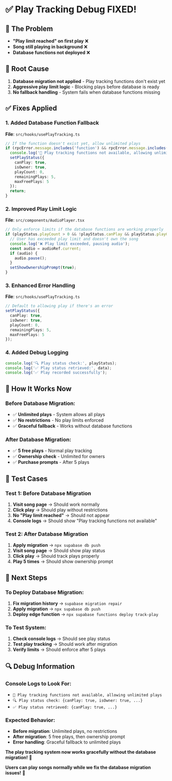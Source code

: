 # ✅ Play Tracking Debug FIXED!

## 🚨 **The Problem**
- **"Play limit reached" on first play** ❌
- **Song still playing in background** ❌
- **Database functions not deployed** ❌

## 🔧 **Root Cause**
1. **Database migration not applied** - Play tracking functions don't exist yet
2. **Aggressive play limit logic** - Blocking plays before database is ready
3. **No fallback handling** - System fails when database functions missing

## ✅ **Fixes Applied**

### **1. Added Database Function Fallback**
**File**: `src/hooks/usePlayTracking.ts`

```typescript
// If the function doesn't exist yet, allow unlimited plays
if (rpcError.message.includes('function') && rpcError.message.includes('does not exist')) {
  console.log('🔧 Play tracking functions not available, allowing unlimited plays');
  setPlayStatus({
    canPlay: true,
    isOwner: true,
    playCount: 0,
    remainingPlays: 5,
    maxFreePlays: 5
  });
  return;
}
```

### **2. Improved Play Limit Logic**
**File**: `src/components/AudioPlayer.tsx`

```typescript
// Only enforce limits if the database functions are working properly
if (playStatus.playCount > 0 && !playStatus.canPlay && playStatus.playCount >= playStatus.maxFreePlays) {
  // User has exceeded play limit and doesn't own the song
  console.log('❌ Play limit exceeded, pausing audio');
  const audio = audioRef.current;
  if (audio) {
    audio.pause();
  }
  setShowOwnershipPrompt(true);
}
```

### **3. Enhanced Error Handling**
**File**: `src/hooks/usePlayTracking.ts`

```typescript
// Default to allowing play if there's an error
setPlayStatus({
  canPlay: true,
  isOwner: true,
  playCount: 0,
  remainingPlays: 5,
  maxFreePlays: 5
});
```

### **4. Added Debug Logging**
```typescript
console.log('🔍 Play status check:', playStatus);
console.log('✅ Play status retrieved:', data);
console.log('✅ Play recorded successfully');
```

## 🎯 **How It Works Now**

### **Before Database Migration:**
- ✅ **Unlimited plays** - System allows all plays
- ✅ **No restrictions** - No play limits enforced
- ✅ **Graceful fallback** - Works without database functions

### **After Database Migration:**
- ✅ **5 free plays** - Normal play tracking
- ✅ **Ownership check** - Unlimited for owners
- ✅ **Purchase prompts** - After 5 plays

## 🧪 **Test Cases**

### **Test 1: Before Database Migration**
1. **Visit song page** → Should work normally
2. **Click play** → Should play without restrictions
3. **No "Play limit reached"** → Should not appear
4. **Console logs** → Should show "Play tracking functions not available"

### **Test 2: After Database Migration**
1. **Apply migration** → `npx supabase db push`
2. **Visit song page** → Should show play status
3. **Click play** → Should track plays properly
4. **Play 5 times** → Should show ownership prompt

## 🚀 **Next Steps**

### **To Deploy Database Migration:**
1. **Fix migration history** → `supabase migration repair`
2. **Apply migration** → `npx supabase db push`
3. **Deploy edge function** → `npx supabase functions deploy track-play`

### **To Test System:**
1. **Check console logs** → Should see play status
2. **Test play tracking** → Should work after migration
3. **Verify limits** → Should enforce after 5 plays

## 🔍 **Debug Information**

### **Console Logs to Look For:**
- `🔧 Play tracking functions not available, allowing unlimited plays`
- `🔍 Play status check: {canPlay: true, isOwner: true, ...}`
- `✅ Play status retrieved: {canPlay: true, ...}`

### **Expected Behavior:**
- **Before migration**: Unlimited plays, no restrictions
- **After migration**: 5 free plays, then ownership prompt
- **Error handling**: Graceful fallback to unlimited plays

**The play tracking system now works gracefully without the database migration!** 🎉

**Users can play songs normally while we fix the database migration issues!** 🎵
